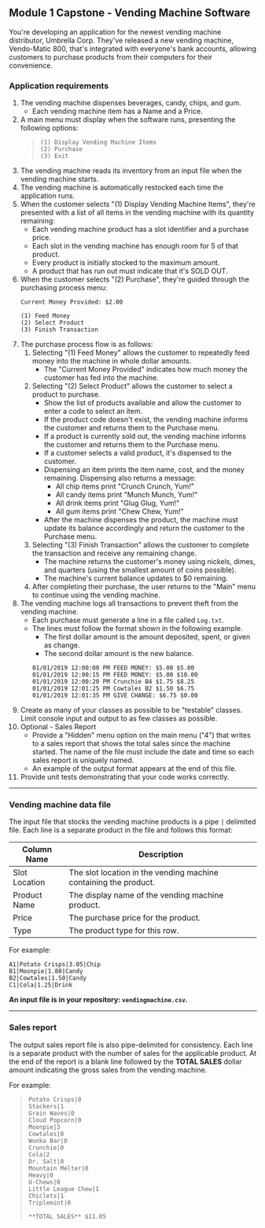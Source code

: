 ## Module 1 Capstone - Vending Machine Software

You're developing an application for the newest vending machine distributor, Umbrella Corp. They've released a new
vending machine, Vendo-Matic 800, that's integrated with everyone's bank accounts, allowing customers to purchase
products from their computers for their convenience.

### Application requirements

1. The vending machine dispenses beverages, candy, chips, and gum.
    - Each vending machine item has a Name and a Price.
2. A main menu must display when the software runs, presenting the following options:
   > ```
    > (1) Display Vending Machine Items
    > (2) Purchase
    > (3) Exit
    > ```
3. The vending machine reads its inventory from an input file when the vending machine starts.
4. The vending machine is automatically restocked each time the application runs.
5. When the customer selects "(1) Display Vending Machine Items", they're presented with a list of all items in the
   vending machine with its quantity remaining:
    - Each vending machine product has a slot identifier and a purchase price.
    - Each slot in the vending machine has enough room for 5 of that product.
    - Every product is initially stocked to the maximum amount.
    - A product that has run out must indicate that it's SOLD OUT.
6. When the customer selects "(2) Purchase", they're guided through the purchasing process menu:
    ```
    Current Money Provided: $2.00
    
    (1) Feed Money
    (2) Select Product
    (3) Finish Transaction
    
    ```
7. The purchase process flow is as follows:
    1. Selecting "(1) Feed Money" allows the customer to repeatedly feed money into the machine in whole dollar amounts.
        - The "Current Money Provided" indicates how much money the customer has fed into the machine.
    2. Selecting "(2) Select Product" allows the customer to select a product to purchase.
        - Show the list of products available and allow the customer to enter a code to select an item.
        - If the product code doesn't exist, the vending machine informs the customer and returns them to the Purchase
          menu.
        - If a product is currently sold out, the vending machine informs the customer and returns them to the Purchase
          menu.
        - If a customer selects a valid product, it's dispensed to the customer.
        - Dispensing an item prints the item name, cost, and the money remaining. Dispensing also returns a message:
            - All chip items print "Crunch Crunch, Yum!"
            - All candy items print "Munch Munch, Yum!"
            - All drink items print "Glug Glug, Yum!"
            - All gum items print "Chew Chew, Yum!"
        - After the machine dispenses the product, the machine must update its balance accordingly and return the
          customer to the Purchase menu.
    3. Selecting "(3) Finish Transaction" allows the customer to complete the transaction and receive any remaining
       change.
        - The machine returns the customer's money using nickels, dimes, and quarters
          (using the smallest amount of coins possible).
        - The machine's current balance updates to $0 remaining.
    4. After completing their purchase, the user returns to the "Main" menu to continue using the vending machine.
8. The vending machine logs all transactions to prevent theft from the vending machine.
    - Each purchase must generate a line in a file called `Log.txt`.
    - The lines must follow the format shown in the following example.
        - The first dollar amount is the amount deposited, spent, or given as change.
        - The second dollar amount is the new balance.
         ```
         01/01/2019 12:00:00 PM FEED MONEY: $5.00 $5.00 
         01/01/2019 12:00:15 PM FEED MONEY: $5.00 $10.00 
         01/01/2019 12:00:20 PM Crunchie B4 $1.75 $8.25 
         01/01/2019 12:01:25 PM Cowtales B2 $1.50 $6.75 
         01/01/2019 12:01:35 PM GIVE CHANGE: $6.75 $0.00
         ```
9. Create as many of your classes as possible to be "testable" classes. Limit console input and output to as few classes
   as possible.
10. Optional - Sales Report
    - Provide a "Hidden" menu option on the main menu ("4") that writes to a sales report that shows the total sales
      since the machine started. The name of the file must include the date and time so each sales report is uniquely
      named.
    - An example of the output format appears at the end of this file.
11. Provide unit tests demonstrating that your code works correctly.

___

### Vending machine data file

The input file that stocks the vending machine products is a pipe `|` delimited file. Each line is a separate product in
the file and follows this format:

| Column Name   | Description |
----------------|-------------|
| Slot Location | The slot location in the vending machine containing the product.   |
| Product Name  | The display name of the vending machine product.                   |
| Price         | The purchase price for the product.                                |
| Type          | The product type for this row.                                     |

For example:

```
A1|Potato Crisps|3.05|Chip
B1|Moonpie|1.80|Candy
B2|Cowtales|1.50|Candy
C1|Cola|1.25|Drink
```

**An input file is in your repository: `vendingmachine.csv`.**

 ---

### Sales report

The output sales report file is also pipe-delimited for consistency. Each line is a separate product with the number of
sales for the applicable product. At the end of the report is a blank line followed by the **TOTAL SALES** dollar amount
indicating the gross sales from the vending machine.

For example:

> ```
>Potato Crisps|0
>Stackers|1
>Grain Waves|0
>Cloud Popcorn|0
>Moonpie|3
>Cowtales|0
>Wonka Bar|0
>Crunchie|0
>Cola|2
>Dr. Salt|0
>Mountain Melter|0
>Heavy|0
>U-Chews|0
>Little League Chew|1
>Chiclets|1
>Triplemint|0
>
>**TOTAL SALES** $11.05
>```
